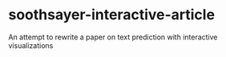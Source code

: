 # soothsayer-interactive-article
An attempt to rewrite a paper on text prediction with interactive visualizations
